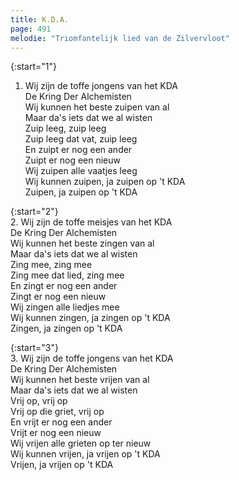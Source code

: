```yaml
---
title: K.D.A.
page: 491
melodie: "Triomfantelijk lied van de Zilvervloot"
---  
```



{:start="1"}  
1. Wij zijn de toffe jongens van het KDA  
De Kring Der Alchemisten  
Wij kunnen het beste zuipen van al  
Maar da's iets dat we al wisten  
Zuip leeg, zuip leeg  
Zuip leeg dat vat, zuip leeg  
En zuipt er nog een ander  
Zuipt er nog een nieuw  
Wij zuipen alle vaatjes leeg  
Wij kunnen zuipen, ja zuipen op 't KDA  
Zuipen, ja zuipen op 't KDA  


{:start="2"}  
2. Wij zijn de toffe meisjes van het KDA  
De Kring Der Alchemisten  
Wij kunnen het beste zingen van al  
Maar da's iets dat we al wisten  
Zing mee, zing mee  
Zing mee dat lied, zing mee  
En zingt er nog een ander  
Zingt er nog een nieuw  
Wij zingen alle liedjes mee  
Wij kunnen zingen, ja zingen op 't KDA  
Zingen, ja zingen op 't KDA  


{:start="3"}  
3. Wij zijn de toffe jongens van het KDA  
De Kring Der Alchemisten  
Wij kunnen het beste vrijen van al  
Maar da's iets dat we al wisten  
Vrij op, vrij op  
Vrij op die griet, vrij op  
En vrijt er nog een ander  
Vrijt er nog een nieuw  
Wij vrijen alle grieten op ter nieuw  
Wij kunnen vrijen, ja vrijen op 't KDA  
Vrijen, ja vrijen op 't KDA  